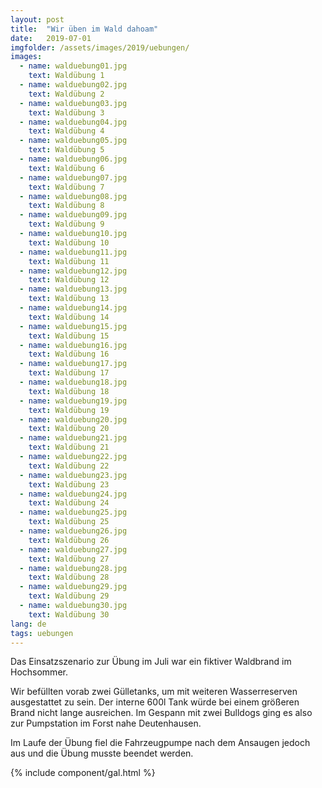 ```yaml
---
layout: post
title:  "Wir üben im Wald dahoam"
date:   2019-07-01
imgfolder: /assets/images/2019/uebungen/
images:
  - name: walduebung01.jpg
    text: Waldübung 1
  - name: walduebung02.jpg
    text: Waldübung 2
  - name: walduebung03.jpg
    text: Waldübung 3
  - name: walduebung04.jpg
    text: Waldübung 4
  - name: walduebung05.jpg
    text: Waldübung 5
  - name: walduebung06.jpg
    text: Waldübung 6
  - name: walduebung07.jpg
    text: Waldübung 7
  - name: walduebung08.jpg
    text: Waldübung 8
  - name: walduebung09.jpg
    text: Waldübung 9
  - name: walduebung10.jpg
    text: Waldübung 10
  - name: walduebung11.jpg
    text: Waldübung 11
  - name: walduebung12.jpg
    text: Waldübung 12
  - name: walduebung13.jpg
    text: Waldübung 13
  - name: walduebung14.jpg
    text: Waldübung 14
  - name: walduebung15.jpg
    text: Waldübung 15
  - name: walduebung16.jpg
    text: Waldübung 16
  - name: walduebung17.jpg
    text: Waldübung 17
  - name: walduebung18.jpg
    text: Waldübung 18
  - name: walduebung19.jpg
    text: Waldübung 19
  - name: walduebung20.jpg
    text: Waldübung 20
  - name: walduebung21.jpg
    text: Waldübung 21
  - name: walduebung22.jpg
    text: Waldübung 22
  - name: walduebung23.jpg
    text: Waldübung 23
  - name: walduebung24.jpg
    text: Waldübung 24
  - name: walduebung25.jpg
    text: Waldübung 25
  - name: walduebung26.jpg
    text: Waldübung 26
  - name: walduebung27.jpg
    text: Waldübung 27
  - name: walduebung28.jpg
    text: Waldübung 28
  - name: walduebung29.jpg
    text: Waldübung 29
  - name: walduebung30.jpg
    text: Waldübung 30
lang: de
tags: uebungen
---
```


Das Einsatzszenario zur Übung im Juli war ein fiktiver Waldbrand im Hochsommer. 

Wir befüllten vorab zwei Gülletanks, um mit weiteren Wasserreserven ausgestattet zu sein. Der interne 600l Tank würde bei einem größeren Brand nicht lange ausreichen. Im Gespann mit zwei Bulldogs ging es also zur Pumpstation im Forst nahe Deutenhausen.

Im Laufe der Übung fiel die Fahrzeugpumpe nach dem Ansaugen jedoch aus und die Übung musste beendet werden.

{% include component/gal.html %}
